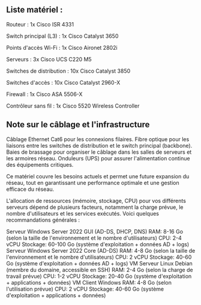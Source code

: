 ## Liste matériel :

Routeur : 1x Cisco ISR 4331

Switch principal (L3) : 1x Cisco Catalyst 3650

Points d'accès Wi-Fi : 1x Cisco Aironet 2802i

Serveurs : 3x Cisco UCS C220 M5

Switches de distribution : 10x Cisco Catalyst 3850

Switches d'accès : 10x Cisco Catalyst 2960-X

Firewall : 1x Cisco ASA 5506-X

Contrôleur sans fil : 1x Cisco 5520 Wireless Controller

## Note sur le câblage et l'infrastructure
Câblage Ethernet Cat6 pour les connexions filaires.
Fibre optique pour les liaisons entre les switches de distribution et le switch principal (backbone).
Baies de brassage pour organiser le câblage dans les salles de serveurs et les armoires réseau.
Onduleurs (UPS) pour assurer l'alimentation continue des équipements critiques.


Ce matériel couvre les besoins actuels et permet une future expansion du réseau, tout en garantissant une performance optimale et une gestion efficace du réseau.


L'allocation de ressources (mémoire, stockage, CPU) pour vos différents serveurs dépend de plusieurs facteurs, notamment la charge prévue, le nombre d'utilisateurs et les services exécutés. Voici quelques recommandations générales :

Serveur Windows Server 2022 GUI (AD-DS, DHCP, DNS)
RAM: 8-16 Go (selon la taille de l'environnement et le nombre d'utilisateurs)
CPU: 2-4 vCPU
Stockage: 60-100 Go (système d'exploitation + données AD + logs)
Serveur Windows Server 2022 Core (AD-DS)
RAM: 4-8 Go (selon la taille de l'environnement et le nombre d'utilisateurs)
CPU: 2 vCPU
Stockage: 40-60 Go (système d'exploitation + données AD + logs)
VM Serveur Linux Debian (membre du domaine, accessible en SSH)
RAM: 2-4 Go (selon la charge de travail prévue)
CPU: 1-2 vCPU
Stockage: 20-40 Go (système d'exploitation + applications + données)
VM Client Windows
RAM: 4-8 Go (selon l'utilisation prévue)
CPU: 2 vCPU
Stockage: 40-60 Go (système d'exploitation + applications + données)
